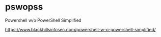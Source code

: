 # pswopss
Powershell w/o PowerShell Simplified

https://www.blackhillsinfosec.com/powershell-w-o-powershell-simplified/
